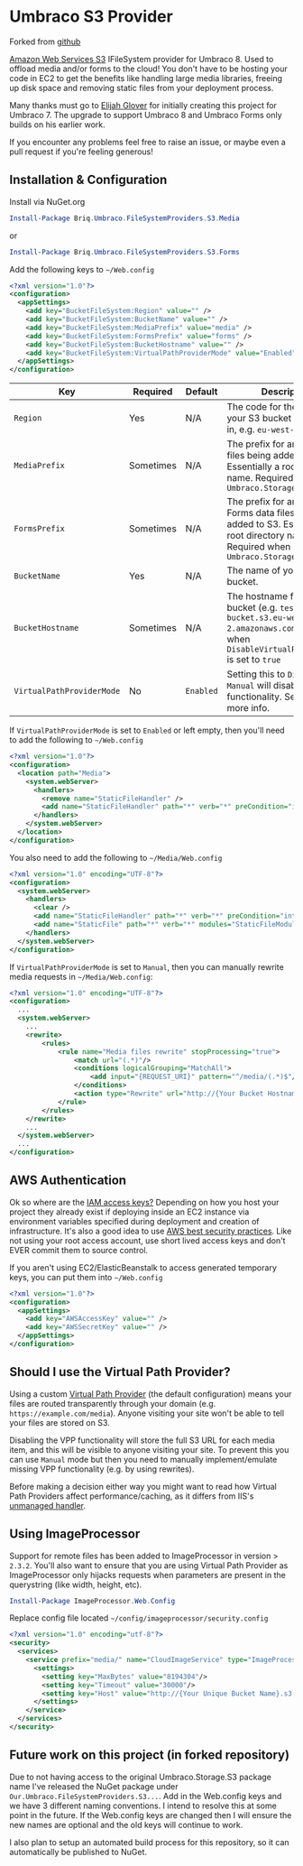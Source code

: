 # Umbraco S3 Provider

Forked from [github](https://github.com/DannerrQ/Umbraco-S3-Provider)

[Amazon Web Services S3](http://aws.amazon.com/s3/) IFileSystem provider for Umbraco 8. Used to offload media and/or forms to the cloud! You don't have to be hosting your code in EC2 to get the benefits like handling large media libraries, freeing up disk space and removing static files from your deployment process.

Many thanks must go to [Elijah Glover](https://github.com/ElijahGlover/) for initially creating this project for Umbraco 7. The upgrade to support Umbraco 8 and Umbraco Forms only builds on his earlier work.

If you encounter any problems feel free to raise an issue, or maybe even a pull request if you're feeling generous!


## Installation & Configuration

Install via NuGet.org
```powershell
Install-Package Briq.Umbraco.FileSystemProviders.S3.Media
```
or
```powershell
Install-Package Briq.Umbraco.FileSystemProviders.S3.Forms
```

Add the following keys to `~/Web.config`
```xml
<?xml version="1.0"?>
<configuration>
  <appSettings>
    <add key="BucketFileSystem:Region" value="" />
    <add key="BucketFileSystem:BucketName" value="" />
    <add key="BucketFileSystem:MediaPrefix" value="media" />
    <add key="BucketFileSystem:FormsPrefix" value="forms" />
    <add key="BucketFileSystem:BucketHostname" value="" />
    <add key="BucketFileSystem:VirtualPathProviderMode" value="Enabled" />
  </appSettings>
</configuration>
```

| Key | Required | Default | Description
| --- | --- | --- | --- |
| `Region` | Yes | N/A | The code for the region your S3 bucket is located in, e.g. `eu-west-2` |
| `MediaPrefix` | Sometimes | N/A | The prefix for any media files being added to S3. Essentially a root directory name. Required when using `Umbraco.Storage.S3.Media` |
| `FormsPrefix` | Sometimes | N/A | The prefix for any Umbraco Forms data files being added to S3. Essentially a root directory name. Required when using `Umbraco.Storage.S3.Forms` |
| `BucketName` | Yes | N/A | The name of your S3 bucket. |
| `BucketHostname` | Sometimes | N/A | The hostname for your bucket (e.g. `test-s3-bucket.s3.eu-west-2.amazonaws.com`). Required when `DisableVirtualPathProvider` is set to `true` |
| `VirtualPathProviderMode` | No | `Enabled` | Setting this to `Disabled` or `Manual` will disable the VPP functionality. See below for more info. |

If `VirtualPathProviderMode` is set to `Enabled` or left empty, then you'll need to add the following to `~/Web.config`
```xml
<?xml version="1.0"?>
<configuration>
  <location path="Media">
    <system.webServer>
      <handlers>
        <remove name="StaticFileHandler" />
        <add name="StaticFileHandler" path="*" verb="*" preCondition="integratedMode" type="System.Web.StaticFileHandler" />
      </handlers>
    </system.webServer>
  </location>
</configuration>
```
You also need to add the following to `~/Media/Web.config`
```xml
<?xml version="1.0" encoding="UTF-8"?>
<configuration>
  <system.webServer>
    <handlers>
      <clear />
      <add name="StaticFileHandler" path="*" verb="*" preCondition="integratedMode" type="System.Web.StaticFileHandler" />
      <add name="StaticFile" path="*" verb="*" modules="StaticFileModule,DefaultDocumentModule,DirectoryListingModule" resourceType="Either" requireAccess="Read" />
    </handlers>
  </system.webServer>
</configuration>
```

If `VirtualPathProviderMode` is set to `Manual`, then you can manually rewrite media requests in `~/Media/Web.config`:
```xml
<?xml version="1.0" encoding="UTF-8"?>
<configuration>
  ...
  <system.webServer>
    ...
    <rewrite>
        <rules>
            <rule name="Media files rewrite" stopProcessing="true">
                <match url="(.*)"/>
                <conditions logicalGrouping="MatchAll">
                    <add input="{REQUEST_URI}" pattern="^/media/(.*)$"/>
                </conditions>
                <action type="Rewrite" url="http://{Your Bucket Hostname}/{Your Key Prefix}/{C:1}"/>
            </rule>
        </rules>
    </rewrite>
    ...
  </system.webServer>
  ...
</configuration>
```


## AWS Authentication

Ok so where are the [IAM access keys?](http://docs.aws.amazon.com/IAM/latest/UserGuide/ManagingCredentials.html) Depending on how you host your project they already exist if deploying inside an EC2 instance via environment variables specified during deployment and creation of infrastructure.
It's also a good idea to use [AWS best security practices](http://docs.aws.amazon.com/general/latest/gr/aws-access-keys-best-practices.html). Like not using your root access account, use short lived access keys and don't EVER commit them to source control.

If you aren't using EC2/ElasticBeanstalk to access generated temporary keys, you can put them into `~/Web.config`
```xml
<?xml version="1.0"?>
<configuration>
  <appSettings>
    <add key="AWSAccessKey" value="" />
    <add key="AWSSecretKey" value="" />
  </appSettings>
</configuration>
```


## Should I use the Virtual Path Provider?
Using a custom [Virtual Path Provider](https://msdn.microsoft.com/en-us/library/system.web.hosting.virtualpathprovider%28v=vs.110%29.aspx) (the default configuration) means your files are routed transparently through your domain (e.g. `https://example.com/media`). Anyone visiting your site won't be able to tell your files are stored on S3.

Disabling the VPP functionality will store the full S3 URL for each media item, and this will be visible to anyone visiting your site. To prevent this you can use `Manual` mode but then you need to manually implement/emulate missing VPP functionality (e.g. by using rewrites).

Before making a decision either way you might want to read how Virtual Path Providers affect performance/caching, as it differs from IIS's [unmanaged handler](http://www.paraesthesia.com/archive/2011/05/02/when-staticfilehandler-is-not-staticfilehandler.aspx/).


## Using ImageProcessor
Support for remote files has been added to ImageProcessor in version > `2.3.2`. You'll also want to ensure that you are using Virtual Path Provider as ImageProcessor only hijacks requests when parameters are present in the querystring (like width, height, etc).

```powershell
Install-Package ImageProcessor.Web.Config
```

Replace config file located `~/config/imageprocessor/security.config`
```xml
<?xml version="1.0" encoding="utf-8"?>
<security>
  <services>
    <service prefix="media/" name="CloudImageService" type="ImageProcessor.Web.Services.CloudImageService, ImageProcessor.Web">
      <settings>
        <setting key="MaxBytes" value="8194304"/>
        <setting key="Timeout" value="30000"/>
        <setting key="Host" value="http://{Your Unique Bucket Name}.s3.amazonaws.com/{Your Key Prefix}/"/>
      </settings>
    </service>
  </services>
</security>
```

## Future work on this project (in forked repository)
Due to not having access to the original Umbraco.Storage.S3 package name I've released the NuGet package under `Our.Umbraco.FileSystemProviders.S3...`. Add in the Web.config keys and we have 3 different naming conventions. I intend to resolve this at some point in the future. If the Web.config keys are changed then I will ensure the new names are optional and the old keys will continue to work.

I also plan to setup an automated build process for this repository, so it can automatically be published to NuGet.
